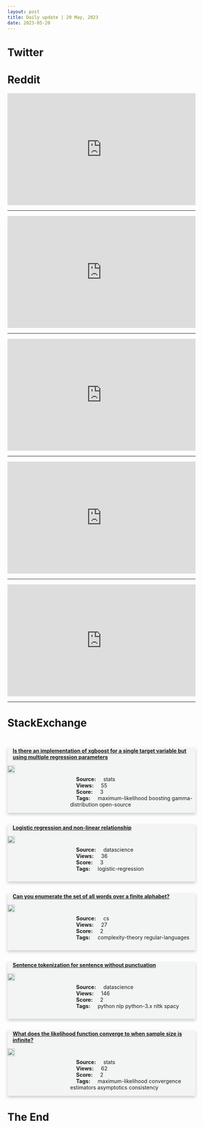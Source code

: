 ```yaml
---
layout: post
title: Daily update | 20 May, 2023
date: 2023-05-20
---
```


<script async src="https://platform.twitter.com/widgets.js" charset="utf-8"></script>


<script src='https://storage.ko-fi.com/cdn/scripts/overlay-widget.js'></script>
<script>
  kofiWidgetOverlay.draw('themldojo', {
    'type': 'floating-chat',
    'floating-chat.donateButton.text': 'Support me',
    'floating-chat.donateButton.background-color': '#f45d22',
    'floating-chat.donateButton.text-color': '#fff'
  });
</script>

# Twitter 

<blockquote class="twitter-tweet"><a href="https://twitter.com/DailyLoud/status/1659387556612513793"></a></blockquote>

<blockquote class="twitter-tweet"><a href="https://twitter.com/unusual_whales/status/1659358626866413568"></a></blockquote>

<blockquote class="twitter-tweet"><a href="https://twitter.com/karpathy/status/1659653943754891279"></a></blockquote>

<blockquote class="twitter-tweet"><a href="https://twitter.com/nataliegwinters/status/1659537664654057473"></a></blockquote>

<blockquote class="twitter-tweet"><a href="https://twitter.com/ezekiel_aleke/status/1659544564837875716"></a></blockquote>

<blockquote class="twitter-tweet"><a href="https://twitter.com/ylecun/status/1659538207376121857"></a></blockquote>

<blockquote class="twitter-tweet"><a href="https://twitter.com/ylecun/status/1659642861166403590"></a></blockquote>

<blockquote class="twitter-tweet"><a href="https://twitter.com/stanfordnlp/status/1659563185173831680"></a></blockquote>

<blockquote class="twitter-tweet"><a href="https://twitter.com/karpathy/status/1659621320420896768"></a></blockquote>

<blockquote class="twitter-tweet"><a href="https://twitter.com/GoogleAI/status/1659634583183425536"></a></blockquote>

# Reddit 

<iframe id="reddit-embed" src="https://www.redditmedia.com/r/datascience/comments/13lyg2f/boss_said_choose_your_title_what_to_call_myself?ref_source=embed&amp;ref=share&amp;embed=true" sandbox="allow-scripts allow-same-origin allow-popups" style="border: none;" height="300" width="100%" scrolling="yes"></iframe>
<hr style="width:100%;text-align:left;margin-left:0">
<iframe id="reddit-embed" src="https://www.redditmedia.com/r/MachineLearning/comments/13lh43m/n_daily_papers_by_hugging_face?ref_source=embed&amp;ref=share&amp;embed=true" sandbox="allow-scripts allow-same-origin allow-popups" style="border: none;" height="300" width="100%" scrolling="yes"></iframe>
<hr style="width:100%;text-align:left;margin-left:0">
<iframe id="reddit-embed" src="https://www.redditmedia.com/r/MachineLearning/comments/13lwjcw/d_is_there_a_theory_of_deep_learning?ref_source=embed&amp;ref=share&amp;embed=true" sandbox="allow-scripts allow-same-origin allow-popups" style="border: none;" height="300" width="100%" scrolling="yes"></iframe>
<hr style="width:100%;text-align:left;margin-left:0">
<iframe id="reddit-embed" src="https://www.redditmedia.com/r/MachineLearning/comments/13lpicd/r_tree_of_thoughts_paper?ref_source=embed&amp;ref=share&amp;embed=true" sandbox="allow-scripts allow-same-origin allow-popups" style="border: none;" height="300" width="100%" scrolling="yes"></iframe>
<hr style="width:100%;text-align:left;margin-left:0">
<iframe id="reddit-embed" src="https://www.redditmedia.com/r/dataengineering/comments/13ltiiu/what_are_the_most_advanced_de_frameworks_skills?ref_source=embed&amp;ref=share&amp;embed=true" sandbox="allow-scripts allow-same-origin allow-popups" style="border: none;" height="300" width="100%" scrolling="yes"></iframe>
<hr style="width:100%;text-align:left;margin-left:0">

<style>
.card {
box-shadow: 0 4px 8px 0 rgba(0,0,0,0.2);
transition: 0.3s;
width: 100%;
background-color: #F3F4F4;
}
p{
    margin-left:  3em;
    padding-top: 1em;
}
.part2{
    display: grid;
    grid-template-columns: 1fr 3fr;
}
h4{
    margin: 1em;
}

.card:hover {
box-shadow: 0 8px 16px 0 rgba(0,0,0,0.2);
}
b {
padding: 2px 16px;
}
</style>
  
# StackExchange 


  <br>
  <div class="card">
  <h4><a href='https://stats.stackexchange.com/questions/616314/is-there-an-implementation-of-xgboost-for-a-single-target-variable-but-using-mul'>Is there an implementation of xgboost for a single target variable but using multiple regression parameters</a></h4> 
  <div class="part2">
      <img src="https://cdn.sstatic.net/Sites/stats/Img/apple-touch-icon@2.png?v=344f57aa10cc" alt="Img missing!" style="width:40%">
      <p><b>Source:</b> stats<br><b>Views:</b> 55<br><b>Score:</b> 3<br><b>Tags:</b> <span class="badge badge-dark">maximum-likelihood</span> <span class="badge badge-dark">boosting</span> <span class="badge badge-dark">gamma-distribution</span> <span class="badge badge-dark">open-source</span></p> 
  </div>
  </div>
      
  <br>
  <div class="card">
  <h4><a href='https://datascience.stackexchange.com/questions/121643/logistic-regression-and-non-linear-relationship'>Logistic regression and non-linear relationship</a></h4> 
  <div class="part2">
      <img src="https://cdn.sstatic.net/Sites/datascience/Img/apple-touch-icon@2.png?v=1c36463984b3" alt="Img missing!" style="width:40%">
      <p><b>Source:</b> datascience<br><b>Views:</b> 36<br><b>Score:</b> 3<br><b>Tags:</b> <span class="badge badge-dark">logistic-regression</span></p> 
  </div>
  </div>
      
  <br>
  <div class="card">
  <h4><a href='https://cs.stackexchange.com/questions/160250/can-you-enumerate-the-set-of-all-words-over-a-finite-alphabet'>Can you enumerate the set of all words over a finite alphabet?</a></h4> 
  <div class="part2">
      <img src="https://cdn.sstatic.net/Sites/cs/Img/apple-touch-icon@2.png?v=324a3e0c2b03" alt="Img missing!" style="width:40%">
      <p><b>Source:</b> cs<br><b>Views:</b> 27<br><b>Score:</b> 2<br><b>Tags:</b> <span class="badge badge-dark">complexity-theory</span> <span class="badge badge-dark">regular-languages</span></p> 
  </div>
  </div>
      
  <br>
  <div class="card">
  <h4><a href='https://datascience.stackexchange.com/questions/121622/sentence-tokenization-for-sentence-without-punctuation'>Sentence tokenization for sentence without punctuation</a></h4> 
  <div class="part2">
      <img src="https://cdn.sstatic.net/Sites/datascience/Img/apple-touch-icon@2.png?v=1c36463984b3" alt="Img missing!" style="width:40%">
      <p><b>Source:</b> datascience<br><b>Views:</b> 146<br><b>Score:</b> 2<br><b>Tags:</b> <span class="badge badge-dark">python</span> <span class="badge badge-dark">nlp</span> <span class="badge badge-dark">python-3.x</span> <span class="badge badge-dark">nltk</span> <span class="badge badge-dark">spacy</span></p> 
  </div>
  </div>
      
  <br>
  <div class="card">
  <h4><a href='https://stats.stackexchange.com/questions/616332/what-does-the-likelihood-function-converge-to-when-sample-size-is-infinite'>What does the likelihood function converge to when sample size is infinite?</a></h4> 
  <div class="part2">
      <img src="https://cdn.sstatic.net/Sites/stats/Img/apple-touch-icon@2.png?v=344f57aa10cc" alt="Img missing!" style="width:40%">
      <p><b>Source:</b> stats<br><b>Views:</b> 62<br><b>Score:</b> 2<br><b>Tags:</b> <span class="badge badge-dark">maximum-likelihood</span> <span class="badge badge-dark">convergence</span> <span class="badge badge-dark">estimators</span> <span class="badge badge-dark">asymptotics</span> <span class="badge badge-dark">consistency</span></p> 
  </div>
  </div>
      
# The End